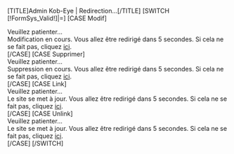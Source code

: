 [TITLE]Admin Kob-Eye | Redirection...[/TITLE]
[SWITCH [!FormSys_Valid!]|=]
	[CASE Modif]
		<meta http-equiv="refresh" content="2; url=/[!Query!]" />
		<div class="PetiteBoiteDeDialogue">
			<div class="Titre">
				Veuillez patienter...
			</div>
				Modification en cours. Vous allez &ecirc;tre redirig&eacute; dans 5 secondes. Si cela ne se fait pas, cliquez 
				<a href="/[!Query!]" class="LienModule">ici</a>.
		</div>
	[/CASE]
	[CASE Supprimer]
		<meta http-equiv="refresh" content="2; url=/[!OldQuery!]" />
		<div class="PetiteBoiteDeDialogue">
			<div class="Titre">
				Veuillez patienter...
			</div>
				Suppression en cours. Vous allez &ecirc;tre redirig&eacute; dans 5 secondes. Si cela ne se fait pas, cliquez 
				<a href="/[!OldQuery!]" class="LienModule">ici</a>.
		</div>
	[/CASE]
	[CASE Link]
		<meta http-equiv="refresh" content="2; url=/[!Module::Actuel::Nom!]" />
		<div class="PetiteBoiteDeDialogue">
			<div class="Titre">
				Veuillez patienter...
			</div>
				Le site se met &agrave; jour. Vous allez &ecirc;tre redirig&eacute; dans 5 secondes. Si cela ne se fait pas, cliquez 
				<a href="/[!Query!]" class="LienModule">ici</a>.
		</div>
	[/CASE]
	[CASE Unlink]
		<meta http-equiv="refresh" content="2; url=/[!Query!]" />
		<div class="PetiteBoiteDeDialogue">
			<div class="Titre">
				Veuillez patienter...
			</div>
				Le site se met &agrave; jour. Vous allez &ecirc;tre redirig&eacute; dans 5 secondes. Si cela ne se fait pas, cliquez 
				<a href="/[!Query!]" class="LienModule">ici</a>.
		</div>
	[/CASE]
[/SWITCH]